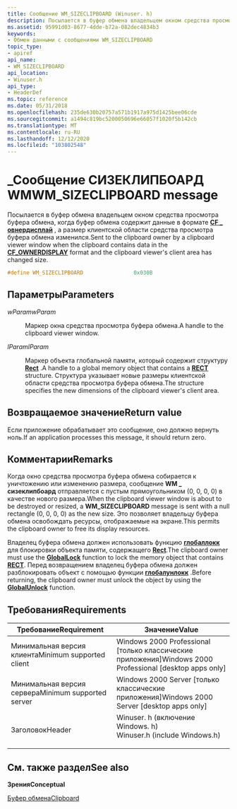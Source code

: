 ```yaml
---
title: Сообщение WM_SIZECLIPBOARD (Winuser. h)
description: Посылается в буфер обмена владельцем окном средства просмотра буфера обмена, когда буфер обмена содержит данные в \_ формате CF овнердисплай, а размер клиентской области средства просмотра буфера обмена изменился.
ms.assetid: 95991d03-8677-4dde-b72a-082dec4834b3
keywords:
- Обмен данными с сообщениями WM_SIZECLIPBOARD
topic_type:
- apiref
api_name:
- WM_SIZECLIPBOARD
api_location:
- Winuser.h
api_type:
- HeaderDef
ms.topic: reference
ms.date: 05/31/2018
ms.openlocfilehash: 235de630b20757a571b1917a975d1425bee06cde
ms.sourcegitcommit: a1494c819bc5200050696e66057f1020f5b142cb
ms.translationtype: MT
ms.contentlocale: ru-RU
ms.lasthandoff: 12/12/2020
ms.locfileid: "103802548"
---
```

# <a name="wm_sizeclipboard-message"></a><span data-ttu-id="b769d-104">\_Сообщение СИЗЕКЛИПБОАРД WM</span><span class="sxs-lookup"><span data-stu-id="b769d-104">WM\_SIZECLIPBOARD message</span></span>

<span data-ttu-id="b769d-105">Посылается в буфер обмена владельцем окном средства просмотра буфера обмена, когда буфер обмена содержит данные в формате [**CF \_ овнердисплай**](standard-clipboard-formats.md) , а размер клиентской области средства просмотра буфера обмена изменился.</span><span class="sxs-lookup"><span data-stu-id="b769d-105">Sent to the clipboard owner by a clipboard viewer window when the clipboard contains data in the [**CF\_OWNERDISPLAY**](standard-clipboard-formats.md) format and the clipboard viewer's client area has changed size.</span></span>


```C++
#define WM_SIZECLIPBOARD                0x030B
```



## <a name="parameters"></a><span data-ttu-id="b769d-106">Параметры</span><span class="sxs-lookup"><span data-stu-id="b769d-106">Parameters</span></span>

<dl> <dt>

<span data-ttu-id="b769d-107">*wParam*</span><span class="sxs-lookup"><span data-stu-id="b769d-107">*wParam*</span></span> 
</dt> <dd>

<span data-ttu-id="b769d-108">Маркер окна средства просмотра буфера обмена.</span><span class="sxs-lookup"><span data-stu-id="b769d-108">A handle to the clipboard viewer window.</span></span>

</dd> <dt>

<span data-ttu-id="b769d-109">*lParam*</span><span class="sxs-lookup"><span data-stu-id="b769d-109">*lParam*</span></span> 
</dt> <dd>

<span data-ttu-id="b769d-110">Маркер объекта глобальной памяти, который содержит структуру [**Rect**](/previous-versions//dd162897(v=vs.85)) .</span><span class="sxs-lookup"><span data-stu-id="b769d-110">A handle to a global memory object that contains a [**RECT**](/previous-versions//dd162897(v=vs.85)) structure.</span></span> <span data-ttu-id="b769d-111">Структура указывает новые размеры клиентской области средства просмотра буфера обмена.</span><span class="sxs-lookup"><span data-stu-id="b769d-111">The structure specifies the new dimensions of the clipboard viewer's client area.</span></span>

</dd> </dl>

## <a name="return-value"></a><span data-ttu-id="b769d-112">Возвращаемое значение</span><span class="sxs-lookup"><span data-stu-id="b769d-112">Return value</span></span>

<span data-ttu-id="b769d-113">Если приложение обрабатывает это сообщение, оно должно вернуть ноль.</span><span class="sxs-lookup"><span data-stu-id="b769d-113">If an application processes this message, it should return zero.</span></span>

## <a name="remarks"></a><span data-ttu-id="b769d-114">Комментарии</span><span class="sxs-lookup"><span data-stu-id="b769d-114">Remarks</span></span>

<span data-ttu-id="b769d-115">Когда окно средства просмотра буфера обмена собирается к уничтожению или изменению размера, сообщение **WM \_ сизеклипбоард** отправляется с пустым прямоугольником (0, 0, 0, 0) в качестве нового размера.</span><span class="sxs-lookup"><span data-stu-id="b769d-115">When the clipboard viewer window is about to be destroyed or resized, a **WM\_SIZECLIPBOARD** message is sent with a null rectangle (0, 0, 0, 0) as the new size.</span></span> <span data-ttu-id="b769d-116">Это позволяет владельцу буфера обмена освобождать ресурсы, отображаемые на экране.</span><span class="sxs-lookup"><span data-stu-id="b769d-116">This permits the clipboard owner to free its display resources.</span></span>

<span data-ttu-id="b769d-117">Владелец буфера обмена должен использовать функцию [**глобаллокк**](/windows/desktop/api/winbase/nf-winbase-globallock) для блокировки объекта памяти, содержащего [**Rect**](/previous-versions//dd162897(v=vs.85)).</span><span class="sxs-lookup"><span data-stu-id="b769d-117">The clipboard owner must use the [**GlobalLock**](/windows/desktop/api/winbase/nf-winbase-globallock) function to lock the memory object that contains [**RECT**](/previous-versions//dd162897(v=vs.85)).</span></span> <span data-ttu-id="b769d-118">Перед возвращением владелец буфера обмена должен разблокировать объект с помощью функции [**глобалунлокк**](/windows/desktop/api/winbase/nf-winbase-globalunlock) .</span><span class="sxs-lookup"><span data-stu-id="b769d-118">Before returning, the clipboard owner must unlock the object by using the [**GlobalUnlock**](/windows/desktop/api/winbase/nf-winbase-globalunlock) function.</span></span>

## <a name="requirements"></a><span data-ttu-id="b769d-119">Требования</span><span class="sxs-lookup"><span data-stu-id="b769d-119">Requirements</span></span>



| <span data-ttu-id="b769d-120">Требование</span><span class="sxs-lookup"><span data-stu-id="b769d-120">Requirement</span></span> | <span data-ttu-id="b769d-121">Значение</span><span class="sxs-lookup"><span data-stu-id="b769d-121">Value</span></span> |
|-------------------------------------|----------------------------------------------------------------------------------------------------------|
| <span data-ttu-id="b769d-122">Минимальная версия клиента</span><span class="sxs-lookup"><span data-stu-id="b769d-122">Minimum supported client</span></span><br/> | <span data-ttu-id="b769d-123">Windows 2000 Professional \[только классические приложения\]</span><span class="sxs-lookup"><span data-stu-id="b769d-123">Windows 2000 Professional \[desktop apps only\]</span></span><br/>                                               |
| <span data-ttu-id="b769d-124">Минимальная версия сервера</span><span class="sxs-lookup"><span data-stu-id="b769d-124">Minimum supported server</span></span><br/> | <span data-ttu-id="b769d-125">Windows 2000 Server \[только классические приложения\]</span><span class="sxs-lookup"><span data-stu-id="b769d-125">Windows 2000 Server \[desktop apps only\]</span></span><br/>                                                     |
| <span data-ttu-id="b769d-126">Заголовок</span><span class="sxs-lookup"><span data-stu-id="b769d-126">Header</span></span><br/>                   | <dl> <span data-ttu-id="b769d-127"><dt>Winuser. h (включение Windows. h)</dt></span><span class="sxs-lookup"><span data-stu-id="b769d-127"><dt>Winuser.h (include Windows.h)</dt></span></span> </dl> |



## <a name="see-also"></a><span data-ttu-id="b769d-128">См. также раздел</span><span class="sxs-lookup"><span data-stu-id="b769d-128">See also</span></span>

<dl> <dt>

<span data-ttu-id="b769d-129">**Зрения**</span><span class="sxs-lookup"><span data-stu-id="b769d-129">**Conceptual**</span></span>
</dt> <dt>

[<span data-ttu-id="b769d-130">Буфер обмена</span><span class="sxs-lookup"><span data-stu-id="b769d-130">Clipboard</span></span>](clipboard.md)
</dt> </dl>

 

